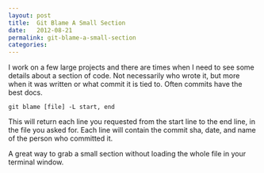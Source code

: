```yaml
---
layout: post
title:  Git Blame A Small Section
date:   2012-08-21
permalink: git-blame-a-small-section
categories:
---
```


I work on a few large projects and there are times when I need to see some details about a section of code. Not necessarily who wrote it, but more when it was written or what commit it is tied to. Often commits have the best docs.

    git blame [file] -L start, end

This will return each line you requested from the start line to the end line, in the file you asked for. Each line will contain the commit sha, date, and name of the person who committed it.

A great way to grab a small section without loading the whole file in your terminal window.
